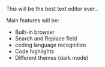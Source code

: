 This will be the best text editor ever...

Main features will be:
* Built-in browser
* Search and Replace field
* coding language recognition
* Code highlights
* Different themes (dark mode)

